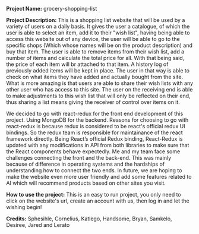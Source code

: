 **Project Name:** grocery-shopping-list

**Project Description:** 
  This is a shopping list website that will be used by a variety of users on a daily basis.
  It gives the user a catalogue, of which the user is able to select an item, add it to their "wish list", having being able to access this website out of any device, the user will be able to go to the specific shops (Which whose names will be on the product description) and buy that item. 
  The user is able to remove items from their wish list, add a number of items and calculate the total price for all. With that being said, the price of each item will br attached to that item.
  A history log of previously added items will be kept in place. The user in that way is able to check on what items they have added and actually bought from the site.
  What is more amazing is that users are able to share their wish lists with any other user who has access to this site. The user on the receiving end is able to make adjustments to this wish list that will only be reflected on their end, thus sharing a list means giving the receiver of control over items on it.
  
  We decided to go with react-redux for the front end development of this project. Using MongoDB for the backend. 
  Reasons for choosing to go with react-redux is because redux is considered to be react's official redux UI bindings. So the redux team is responsible for maintainance of the react framework directly.
  Being React’s official Redux binding, React-Redux is updated with any modifications in API from both libraries to make sure that the React components behave expectedly.
  Me and my team face some challenges connecting the front and the back-end. This was mainly because of difference in operating systems and the hardships of understanding how to connect the two ends.
  In future, we are hoping to make the website even more user friendly and add some features related to AI which will recommend products based on other sites you visit.
  
 **How to use the project:** 
  This is an easy to run project, you only need to click on the website's url, create an account with us, then log in and let the wishing begin!
  
  **Credits:**
  Sphesihle,
  Cornelius,
  Katlego, 
  Handsome,
  Bryan,
  Samkelo,
  Desiree,
  Jared and
  Lerato
  
